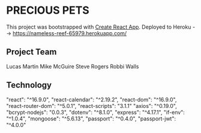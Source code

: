 # PRECIOUS PETS

This project was bootstrapped with [Create React App](https://github.com/facebook/create-react-app).
Deployed to Heroku --> <https://nameless-reef-65979.herokuapp.com/>

## Project Team

Lucas Martin
Mike McGuire
Steve Rogers
Robbi Walls

## Technology

"react": "^16.9.0",
"react-calendar": "^2.19.2",
"react-dom": "^16.9.0",
"react-router-dom": "^5.0.1",
"react-scripts": "3.1.1"
"axios": "^0.19.0",
"bcrypt-nodejs": "0.0.3",
"dotenv": "^8.1.0",
"express": "^4.17.1",
"if-env": "^1.0.4",
"mongoose": "^5.6.13",
"passport": "^0.4.0",
"passport-jwt": "^4.0.0"

